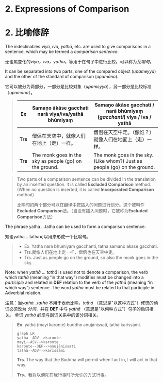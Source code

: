 # 2. Expressions of Comparison
# 2. 比喻修辞
The indeclinables *viya, iva, yathā*, etc. are used to give comparisons in a sentence, which may be termed a *comparison sentence*.

无语尾变化的*viya，iva，yathā*，等用于在句子中进行比较，可以称为*比喻句*。

It can be separated into two parts, one of the compared object (*upameyya*) and the other of the standard of comparison (*upamāna*).

它可以被分为两部分，一部分是比较对象（*upameyya*），另一部分是比较标准（*upamāna*）。

>|**Ex**|Samaṇo ākāse gacchati narā viya/iva/yathā bhūmiyaṃ|Samaṇo ākāse gacchati / narā bhūmiyaṃ (*gacchanti*) viya / iva / yathā|
>|-|-|-|
>|**Trs**|僧侣在天空中，就像人们在地上（走）一样。|僧侣在天空中走。（像谁？）就像人们在地面上（走）一样。|
>|**Trs**|The monk goes in the sky as people (go) on the ground.|The monk goes in the sky. (Like whom?) Just as people (go) on the ground.|


>Two parts of a comparison sentence can be divided in the translation by an inserted question.
It is called **Excluded Comparison** method.
(When no question is inserted, it is called **Incorporated Comparison** method)
>
>比喻句的两个部分可以在翻译中按插入的问题进行划分。这个被叫作**Excluded Comparison**法。（当没有插入问题时，它被称为**Excluded Comparison**方法）

The phrase yatha …tatha can be used to form a comparison sentence.

短语yatha ...tatha可以用来形成一个比喻句。

>- Ex. Yatha nara bhumiyam gacchanti, tatha samano akase gacchati.
>- Trs.就像人们在地上走一样，僧侣也在天空中走。
>- Trs. Just as people go on the ground, so also the monk goes in the sky.

Note: when *yathā … tathā* is used not to denote a comparison, the verb which *tathā* (meaning “in that way”) modifies must be changed into a *participle* and related in **DEF** relation to the verb of the *yathā* (meaning “in which way”) sentence.
The word *yathā* must be related to that participle in Adverbial relation.

注意：当*yathā...tathā* 不用于表示比喻，*tathā* （意思是"以这种方式"）修饰的动词必须改为 *分词*，并在 **DEF** 中与 *yathā* （意思是"以何种方式"）句子的动词相关。
单词 *yathā* 必须与副词关系中的该分词相关。

>**Ex**. yathā (mayi karonte) buddho anujānissati, tathā karissāmi.
>```mermaid
>graph LR
>yathā--ADV-->karonte
>mayi--ASV-->karonte
>karonte--DEF-->anujānissati
>tathā--ADV-->karissāmi
>```
>**Trs**. The way that the Buddha will permit when I act in, I will act in that way.
>
>**Trs**。我将以佛陀在我行事时所允许的方式行事。

